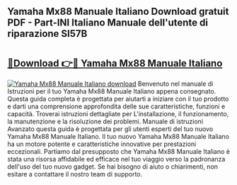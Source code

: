 ## Yamaha Mx88 Manuale Italiano Download gratuit PDF - Part-lNI Italiano Manuale dell'utente di riparazione SI57B

# <h2><a href="http://dfewcp.blite.top/?on=Yamaha+Mx88+Manuale+Italiano">🔗Download 👉🔴 Yamaha Mx88 Manuale Italiano</a></h2>

[![Yamaha Mx88 Manuale Italiano download](https://i.imgur.com/lujVjoI.png)](http://dfewcp.blite.top/?on=Yamaha+Mx88+Manuale+Italiano)
Benvenuto nel manuale di Istruzioni per il tuo Yamaha Mx88 Manuale Italiano appena consegnato. Questa guida completa è progettata per aiutarti a iniziare con il tuo prodotto e darti una comprensione approfondita delle sue caratteristiche, funzioni e capacità. Troverai istruzioni dettagliate per L'installazione, il funzionamento, la manutenzione e la risoluzione dei problemi. Manuale di istruzioni Avanzato questa guida è progettata per gli utenti esperti del tuo nuovo Yamaha Mx88 Manuale Italiano. Il tuo nuovo Yamaha Mx88 Manuale Italiano ha un motore potente e caratteristiche innovative per prestazioni eccezionali. Partiamo dal presupposto che Yamaha Mx88 Manuale Italiano è stata una risorsa affidabile ed efficace nel tuo viaggio verso la padronanza dell'uso del tuo nuovo gadget. Se hai bisogno di aiuto o chiarimenti, non esitare a contattare il nostro team di supporto.
